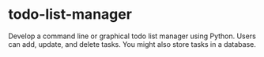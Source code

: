 # todo-list-manager
Develop a command line or graphical todo list manager using Python. Users can add, update, and delete tasks. You might also store tasks in a database.
